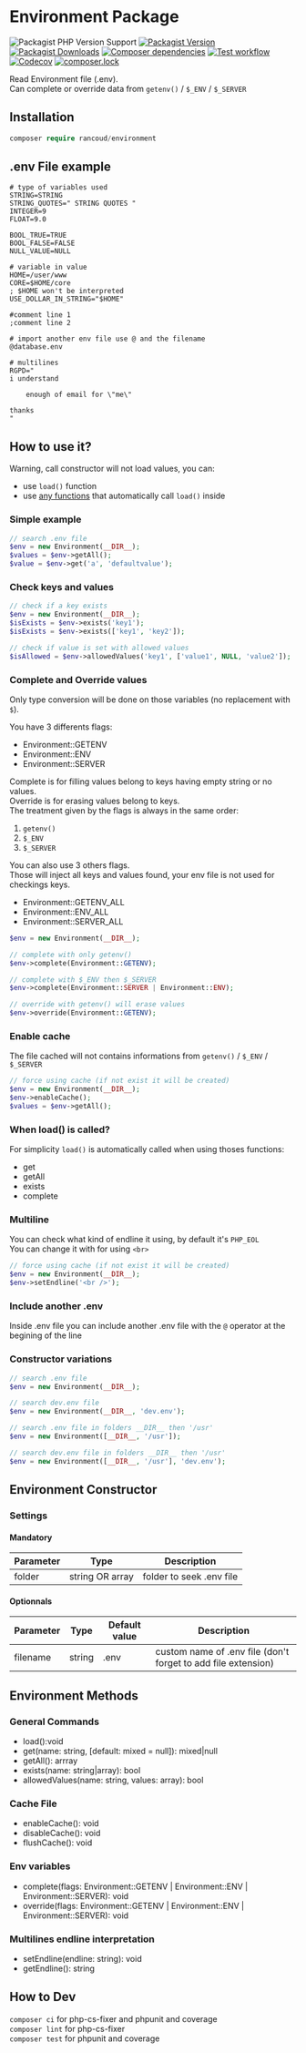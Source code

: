 # Environment Package

![Packagist PHP Version Support](https://img.shields.io/packagist/php-v/rancoud/environment)
[![Packagist Version](https://img.shields.io/packagist/v/rancoud/environment)](https://packagist.org/packages/rancoud/environment)
[![Packagist Downloads](https://img.shields.io/packagist/dt/rancoud/environment)](https://packagist.org/packages/rancoud/environment)
[![Composer dependencies](https://img.shields.io/badge/dependencies-0-brightgreen)](https://github.com/rancoud/Environment/blob/master/composer.json)
[![Test workflow](https://img.shields.io/github/workflow/status/rancoud/environment/test?label=test&logo=github)](https://github.com/rancoud/environment/actions?workflow=test)
[![Codecov](https://img.shields.io/codecov/c/github/rancoud/environment?logo=codecov)](https://codecov.io/gh/rancoud/environment)
[![composer.lock](https://poser.pugx.org/rancoud/environment/composerlock)](https://packagist.org/packages/rancoud/environment)

Read Environment file (.env).  
Can complete or override data from `getenv()` / `$_ENV` / `$_SERVER`  

## Installation
```php
composer require rancoud/environment
```

## .env File example
```
# type of variables used
STRING=STRING
STRING_QUOTES=" STRING QUOTES "
INTEGER=9
FLOAT=9.0

BOOL_TRUE=TRUE
BOOL_FALSE=FALSE
NULL_VALUE=NULL

# variable in value
HOME=/user/www
CORE=$HOME/core
; $HOME won't be interpreted
USE_DOLLAR_IN_STRING="$HOME"

#comment line 1
;comment line 2

# import another env file use @ and the filename
@database.env

# multilines
RGPD="
i understand

    enough of email for \"me\"    

thanks
"
```

## How to use it?
Warning, call constructor will not load values, you can:  
* use `load()` function
* use [any functions](#when-load-is-called)  that automatically call `load()` inside  

### Simple example
```php
// search .env file
$env = new Environment(__DIR__);
$values = $env->getAll();
$value = $env->get('a', 'defaultvalue');
```

### Check keys and values
```php
// check if a key exists
$env = new Environment(__DIR__);
$isExists = $env->exists('key1');
$isExists = $env->exists(['key1', 'key2']);

// check if value is set with allowed values
$isAllowed = $env->allowedValues('key1', ['value1', NULL, 'value2']);
```

### Complete and Override values
Only type conversion will be done on those variables (no replacement with `$`).

You have 3 differents flags:
* Environment::GETENV
* Environment::ENV
* Environment::SERVER

Complete is for filling values belong to keys having empty string or no values.  
Override is for erasing values belong to keys.  
The treatment given by the flags is always in the same order:
1. `getenv()`
2. `$_ENV`
3. `$_SERVER`

You can also use 3 others flags.  
Those will inject all keys and values found, your env file is not used for checkings keys.
* Environment::GETENV_ALL
* Environment::ENV_ALL
* Environment::SERVER_ALL

```php
$env = new Environment(__DIR__);

// complete with only getenv()
$env->complete(Environment::GETENV);

// complete with $_ENV then $_SERVER
$env->complete(Environment::SERVER | Environment::ENV);

// override with getenv() will erase values
$env->override(Environment::GETENV);
```

### Enable cache
The file cached will not contains informations from `getenv()` / `$_ENV` / `$_SERVER`  
```php
// force using cache (if not exist it will be created)
$env = new Environment(__DIR__);
$env->enableCache();
$values = $env->getAll();
```

### When load() is called?
For simplicity `load()` is automatically called when using thoses functions:  
* get
* getAll
* exists
* complete

### Multiline
You can check what kind of endline it using, by default it's `PHP_EOL`  
You can change it with for using `<br>`  
```php
// force using cache (if not exist it will be created)
$env = new Environment(__DIR__);
$env->setEndline('<br />');
```

### Include another .env
Inside .env file you can include another .env file with the `@` operator at the begining of the line

### Constructor variations
```php
// search .env file
$env = new Environment(__DIR__);

// search dev.env file
$env = new Environment(__DIR__, 'dev.env');

// search .env file in folders __DIR__ then '/usr'
$env = new Environment([__DIR__, '/usr']);

// search dev.env file in folders __DIR__ then '/usr'
$env = new Environment([__DIR__, '/usr'], 'dev.env');
```

## Environment Constructor
### Settings
#### Mandatory
| Parameter | Type            | Description              |
| --------- | --------------- | ------------------------ |
| folder    | string OR array | folder to seek .env file |

#### Optionnals
| Parameter | Type   | Default value | Description                                                   |
| --------- | ------ | ------------- | ------------------------------------------------------------- |
| filename  | string | .env          | custom name of .env file (don't forget to add file extension) |

## Environment Methods
### General Commands  
* load():void  
* get(name: string, [default: mixed = null]): mixed|null  
* getAll(): arrray  
* exists(name: string|array): bool  
* allowedValues(name: string, values: array): bool  

### Cache File  
* enableCache(): void  
* disableCache(): void  
* flushCache(): void  

### Env variables
* complete(flags: Environment::GETENV | Environment::ENV | Environment::SERVER): void
* override(flags: Environment::GETENV | Environment::ENV | Environment::SERVER): void

### Multilines endline interpretation
* setEndline(endline: string): void  
* getEndline(): string  

## How to Dev
`composer ci` for php-cs-fixer and phpunit and coverage  
`composer lint` for php-cs-fixer  
`composer test` for phpunit and coverage  
